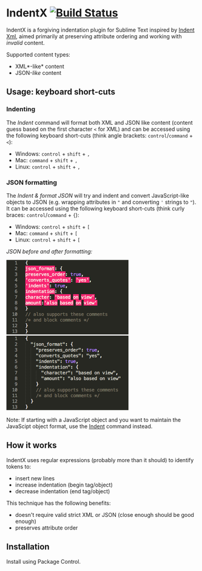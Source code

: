 # IndentX [![Build Status](https://travis-ci.org/socsieng/IndentX.svg)](https://travis-ci.org/socsieng/IndentX)

IndentX is a forgiving indentation plugin for Sublime Text inspired by [Indent Xml](https://sublime.wbond.net/packages/Indent%20XML), aimed primarily at preserving attribute ordering and working with *invalid* content.

Supported content types:

* XML*-like* content
* JSON-*like* content

## Usage: keyboard short-cuts

### Indenting

The *Indent* command will format both XML and JSON like content (content guess based on the first character `<` for XML) and can be accessed using the following keyboard short-cuts (think angle brackets: `control`/`command` + `<`):

* Windows: `control` + `shift` + `,`
* Mac: `command` + `shift` + `,`
* Linux: `control` + `shift` + `,`

### JSON formatting

The *Indent & format JSON* will try and indent and convert JavaScript-like objects to JSON (e.g. wrapping attributes in `"` and converting `'` strings to `"`). It can be accessed using the following keyboard short-cuts (think curly braces: `control`/`command` + `{`):

* Windows: `control` + `shift` + `[`
* Mac: `command` + `shift` + `[`
* Linux: `control` + `shift` + `[`

*JSON before and after formatting:*

![Before JSON formatting](docs/images/json_before.png)
![After JSON formatting](docs/images/json_after.png)

Note: If starting with a JavaScript object and you want to maintain the JavaScipt object format, use the [Indent](#Indenting) command instead.

## How it works

IndentX uses regular expressions (probably more than it should) to identify tokens to:

* insert new lines
* increase indentation (begin tag/object)
* decrease indentation (end tag/object)

This technique has the following benefits:

* doesn't require valid strict XML or JSON (close enough should be good enough)
* preserves attribute order

## Installation

Install using Package Control.
